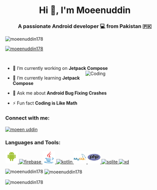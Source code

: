 <h1 align="center">Hi 👋, I'm Moeenuddin</h1>
<h3 align="center">A passionate Android developer 💻 from Pakistan 🇵🇰</h3>
<p align="left"> <img src="https://komarev.com/ghpvc/?username=moeenuddin178&label=Profile%20views&color=0e75b6&style=flat" alt="moeenuddin178" /> </p>

<p align="left"> <a href="https://github.com/ryo-ma/github-profile-trophy"><img src="https://github-profile-trophy.vercel.app/?username=moeenuddin178" alt="moeenuddin178" /></a> </p>

<p align="left"> <a href="https://twitter.com/" target="blank"><img src="https://img.shields.io/twitter/follow/?logo=twitter&style=for-the-badge" alt="" /></a> </p>

- 🔭 I’m currently working on **Jetpack Compose** <img align="right" alt="Coding" width="250" src="https://cdn.dribbble.com/users/1162077/screenshots/3848914/programmer.gif">


- 🌱 I’m currently learning **Jetpack Compose**

- 💬 Ask me about **Android Bug Fixing Crashes**

- ⚡ Fun fact **Coding is Like Math**

<h3 align="left">Connect with me:</h3>
<p align="left">
<a href="https://linkedin.com/in/moeen uddin" target="blank"><img align="center" src="https://raw.githubusercontent.com/rahuldkjain/github-profile-readme-generator/master/src/images/icons/Social/linked-in-alt.svg" alt="moeen uddin" height="30" width="40" /></a>
</p>

<h3 align="left">Languages and Tools:</h3>
<p align="left"> <a href="https://developer.android.com" target="_blank" rel="noreferrer"> <img src="https://raw.githubusercontent.com/devicons/devicon/master/icons/android/android-original-wordmark.svg" alt="android" width="40" height="40"/> </a> <a href="https://firebase.google.com/" target="_blank" rel="noreferrer"> <img src="https://www.vectorlogo.zone/logos/firebase/firebase-icon.svg" alt="firebase" width="40" height="40"/> </a> <a href="https://www.java.com" target="_blank" rel="noreferrer"> <img src="https://raw.githubusercontent.com/devicons/devicon/master/icons/java/java-original.svg" alt="java" width="40" height="40"/> </a> <a href="https://kotlinlang.org" target="_blank" rel="noreferrer"> <img src="https://www.vectorlogo.zone/logos/kotlinlang/kotlinlang-icon.svg" alt="kotlin" width="40" height="40"/> </a> <a href="https://www.mysql.com/" target="_blank" rel="noreferrer"> <img src="https://raw.githubusercontent.com/devicons/devicon/master/icons/mysql/mysql-original-wordmark.svg" alt="mysql" width="40" height="40"/> </a> <a href="https://www.php.net" target="_blank" rel="noreferrer"> <img src="https://raw.githubusercontent.com/devicons/devicon/master/icons/php/php-original.svg" alt="php" width="40" height="40"/> </a> <a href="https://www.sqlite.org/" target="_blank" rel="noreferrer"> <img src="https://www.vectorlogo.zone/logos/sqlite/sqlite-icon.svg" alt="sqlite" width="40" height="40"/> </a> <a href="https://www.adobe.com/products/xd.html" target="_blank" rel="noreferrer"> <img src="https://cdn.worldvectorlogo.com/logos/adobe-xd.svg" alt="xd" width="40" height="40"/> </a> </p>


<p><img align="left" src="https://github-readme-stats.vercel.app/api/top-langs?username=moeenuddin178&show_icons=true&locale=en&layout=compact" alt="moeenuddin178" /></p>

<p>&nbsp;<img align="center" src="https://github-readme-stats.vercel.app/api?username=moeenuddin178&show_icons=true&locale=en" alt="moeenuddin178" /></p>

<p><img align="center" src="https://github-readme-streak-stats.herokuapp.com/?user=moeenuddin178&" alt="moeenuddin178" /></p>
